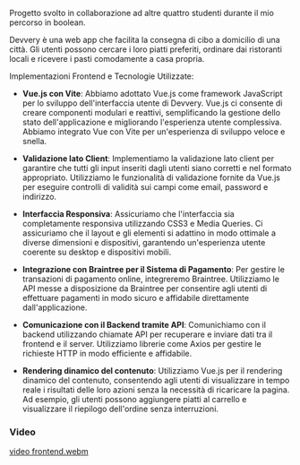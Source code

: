 Progetto svolto in collaborazione ad altre quattro studenti durante il mio percorso in boolean.

Devvery è una web app che facilita la consegna di cibo a domicilio di una città. Gli utenti possono cercare i loro piatti preferiti, ordinare dai ristoranti locali e ricevere i pasti comodamente a casa propria.

Implementazioni Frontend e Tecnologie Utilizzate:

- **Vue.js con Vite**: Abbiamo adottato Vue.js come framework JavaScript per lo sviluppo dell'interfaccia utente di Devvery. Vue.js ci consente di creare componenti modulari e reattivi, semplificando la gestione dello stato dell'applicazione e migliorando l'esperienza utente complessiva. Abbiamo integrato Vue con Vite per un'esperienza di sviluppo veloce e snella.

- **Validazione lato Client**: Implementiamo la validazione lato client per garantire che tutti gli input inseriti dagli utenti siano corretti e nel formato appropriato. Utilizziamo le funzionalità di validazione fornite da Vue.js per eseguire controlli di validità sui campi come email, password e indirizzo.

- **Interfaccia Responsiva**: Assicuriamo che l'interfaccia sia completamente responsiva utilizzando CSS3 e Media Queries. Ci assicuriamo che il layout e gli elementi si adattino in modo ottimale a diverse dimensioni e dispositivi, garantendo un'esperienza utente coerente su desktop e dispositivi mobili.

- **Integrazione con Braintree per il Sistema di Pagamento**: Per gestire le transazioni di pagamento online, integreremo Braintree. Utilizziamo le API messe a disposizione da Braintree per consentire agli utenti di effettuare pagamenti in modo sicuro e affidabile direttamente dall'applicazione.

- **Comunicazione con il Backend tramite API**: Comunichiamo con il backend utilizzando chiamate API per recuperare e inviare dati tra il frontend e il server. Utilizziamo librerie come Axios per gestire le richieste HTTP in modo efficiente e affidabile.

- **Rendering dinamico del contenuto**: Utilizziamo Vue.js per il rendering dinamico del contenuto, consentendo agli utenti di visualizzare in tempo reale i risultati delle loro azioni senza la necessità di ricaricare la pagina. Ad esempio, gli utenti possono aggiungere piatti al carrello e visualizzare il riepilogo dell'ordine senza interruzioni.
 
### Video

[video frontend.webm](https://github.com/DavideSantambrogio/Devvery-front-office/assets/144235842/8621fa60-7a1a-43e5-bf2d-9fa280d89f8c)

<!-- ### Pagina iniziale

<img src="screen/localhost_4242_.png" alt="">

### Ricerca per filtri

<img src="screen/localhost_4242_ (1).png" alt="">

### Pagina ristorante

<img src="screen/localhost_4242_show_trattoria&lisoletta.png" alt="">

### Aggiunta prodotto al carrello

<img src="screen/Screenshot 2024-03-11 125643.png" alt="">

### Carrello

<img src="screen/Screenshot 2024-03-11 125830.png" alt="">

### Checkout e pagamento

<img src="screen/localhost_4242_shipment.png" alt="">

### Ordine avvenuto con successo

<img src="screen/localhost_4242_shipment (1).png" alt=""> -->
